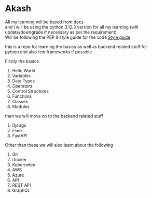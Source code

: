 # Akash

All my learning will be based from <a href="https://docs.python.org/3.12/tutorial/index.html">docs<a><br>
and I will be using the python 3.12.3 version for all my learning (will update/downgrade if necessary as per the requirement)<br>
Will be following the PEP 8 style guide for the code <a href="https://peps.python.org/pep-0008/">Style guide</a> 

this is a repo for learning the basics as well as backend related stuff for python and also few frameworks if possible 


Firstly the basics 
1) Hello World
2) Variables
3) Data Types
4) Operators
5) Control Structures
6) Functions
7) Classes
8) Modules

then we will move on to the backend related stuff
1) Django 
2) Flask
3) FastAPI

Other than these we will also learn about the following
1) Git
2) Docker
3) Kubernetes
4) AWS
5) Azure
6) API
7) REST API 
8) GraphQL


